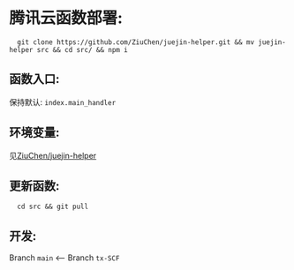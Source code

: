 # 腾讯云函数部署:

```shell
  git clone https://github.com/ZiuChen/juejin-helper.git && mv juejin-helper src && cd src/ && npm i
```

## 函数入口:

保持默认: `index.main_handler`

## 环境变量:

见[ZiuChen/juejin-helper](https://github.com/ZiuChen/juejin-helper/blob/main/README.md#使用)

## 更新函数:

```shell
  cd src && git pull
```

## 开发:

Branch `main` <-- Branch `tx-SCF`